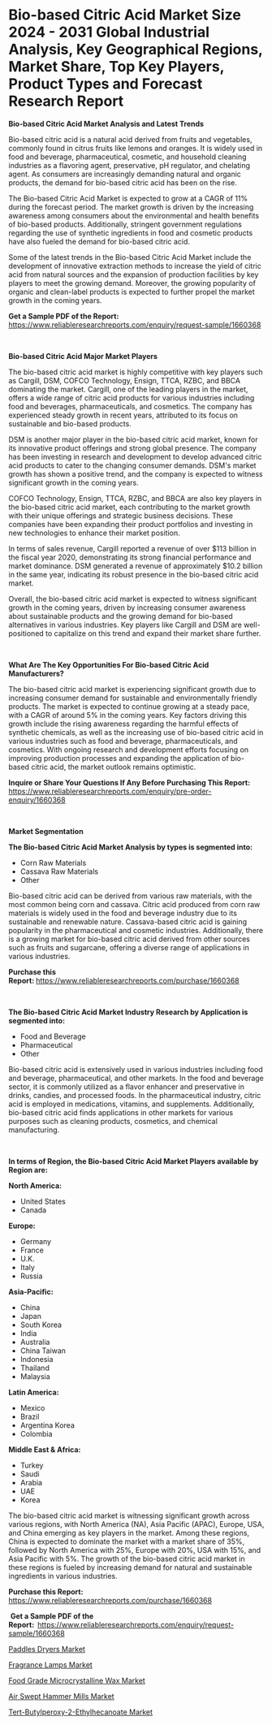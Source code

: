 <p><h1>Bio-based Citric Acid Market Size 2024 - 2031 Global Industrial Analysis, Key Geographical Regions, Market Share, Top Key Players, Product Types and Forecast Research Report</h1></p><p><strong>Bio-based Citric Acid Market Analysis and Latest Trends</strong></p>
<p><p>Bio-based citric acid is a natural acid derived from fruits and vegetables, commonly found in citrus fruits like lemons and oranges. It is widely used in food and beverage, pharmaceutical, cosmetic, and household cleaning industries as a flavoring agent, preservative, pH regulator, and chelating agent. As consumers are increasingly demanding natural and organic products, the demand for bio-based citric acid has been on the rise.</p><p>The Bio-based Citric Acid Market is expected to grow at a CAGR of 11% during the forecast period. The market growth is driven by the increasing awareness among consumers about the environmental and health benefits of bio-based products. Additionally, stringent government regulations regarding the use of synthetic ingredients in food and cosmetic products have also fueled the demand for bio-based citric acid.</p><p>Some of the latest trends in the Bio-based Citric Acid Market include the development of innovative extraction methods to increase the yield of citric acid from natural sources and the expansion of production facilities by key players to meet the growing demand. Moreover, the growing popularity of organic and clean-label products is expected to further propel the market growth in the coming years.</p></p>
<p><strong>Get a Sample PDF of the Report:&nbsp;</strong> <a href="https://www.reliableresearchreports.com/enquiry/request-sample/1660368">https://www.reliableresearchreports.com/enquiry/request-sample/1660368</a></p>
<p>&nbsp;</p>
<p><strong>Bio-based Citric Acid Major Market Players</strong></p>
<p><p>The bio-based citric acid market is highly competitive with key players such as Cargill, DSM, COFCO Technology, Ensign, TTCA, RZBC, and BBCA dominating the market. Cargill, one of the leading players in the market, offers a wide range of citric acid products for various industries including food and beverages, pharmaceuticals, and cosmetics. The company has experienced steady growth in recent years, attributed to its focus on sustainable and bio-based products.</p><p>DSM is another major player in the bio-based citric acid market, known for its innovative product offerings and strong global presence. The company has been investing in research and development to develop advanced citric acid products to cater to the changing consumer demands. DSM's market growth has shown a positive trend, and the company is expected to witness significant growth in the coming years.</p><p>COFCO Technology, Ensign, TTCA, RZBC, and BBCA are also key players in the bio-based citric acid market, each contributing to the market growth with their unique offerings and strategic business decisions. These companies have been expanding their product portfolios and investing in new technologies to enhance their market position.</p><p>In terms of sales revenue, Cargill reported a revenue of over $113 billion in the fiscal year 2020, demonstrating its strong financial performance and market dominance. DSM generated a revenue of approximately $10.2 billion in the same year, indicating its robust presence in the bio-based citric acid market.</p><p>Overall, the bio-based citric acid market is expected to witness significant growth in the coming years, driven by increasing consumer awareness about sustainable products and the growing demand for bio-based alternatives in various industries. Key players like Cargill and DSM are well-positioned to capitalize on this trend and expand their market share further.</p></p>
<p>&nbsp;</p>
<p><strong>What Are The Key Opportunities For Bio-based Citric Acid Manufacturers?</strong></p>
<p><p>The bio-based citric acid market is experiencing significant growth due to increasing consumer demand for sustainable and environmentally friendly products. The market is expected to continue growing at a steady pace, with a CAGR of around 5% in the coming years. Key factors driving this growth include the rising awareness regarding the harmful effects of synthetic chemicals, as well as the increasing use of bio-based citric acid in various industries such as food and beverage, pharmaceuticals, and cosmetics. With ongoing research and development efforts focusing on improving production processes and expanding the application of bio-based citric acid, the market outlook remains optimistic.</p></p>
<p><strong>Inquire or Share Your Questions If Any Before Purchasing This Report:</strong> <a href="https://www.reliableresearchreports.com/enquiry/pre-order-enquiry/1660368">https://www.reliableresearchreports.com/enquiry/pre-order-enquiry/1660368</a></p>
<p>&nbsp;</p>
<p><strong>Market Segmentation</strong></p>
<p><strong>The Bio-based Citric Acid Market Analysis by types is segmented into:</strong></p>
<p><ul><li>Corn Raw Materials</li><li>Cassava Raw Materials</li><li>Other</li></ul></p>
<p><p>Bio-based citric acid can be derived from various raw materials, with the most common being corn and cassava. Citric acid produced from corn raw materials is widely used in the food and beverage industry due to its sustainable and renewable nature. Cassava-based citric acid is gaining popularity in the pharmaceutical and cosmetic industries. Additionally, there is a growing market for bio-based citric acid derived from other sources such as fruits and sugarcane, offering a diverse range of applications in various industries.</p></p>
<p><strong>Purchase this Report:&nbsp;</strong><a href="https://www.reliableresearchreports.com/purchase/1660368">https://www.reliableresearchreports.com/purchase/1660368</a></p>
<p>&nbsp;</p>
<p><strong>The Bio-based Citric Acid Market Industry Research by Application is segmented into:</strong></p>
<p><ul><li>Food and Beverage</li><li>Pharmaceutical</li><li>Other</li></ul></p>
<p><p>Bio-based citric acid is extensively used in various industries including food and beverage, pharmaceutical, and other markets. In the food and beverage sector, it is commonly utilized as a flavor enhancer and preservative in drinks, candies, and processed foods. In the pharmaceutical industry, citric acid is employed in medications, vitamins, and supplements. Additionally, bio-based citric acid finds applications in other markets for various purposes such as cleaning products, cosmetics, and chemical manufacturing.</p></p>
<p>&nbsp;</p>
<p><strong>In terms of Region, the Bio-based Citric Acid Market Players available by Region are:</strong></p>
<p>
    <p> <strong> North America: </strong>
        <ul>
            <li>United States</li>
            <li>Canada</li>
        </ul>
        </p> 
    <p> <strong> Europe: </strong>
        <ul>
            <li>Germany</li>
            <li>France</li>
            <li>U.K.</li>
            <li>Italy</li>
            <li>Russia</li>
        </ul>
        </p> 
    <p> <strong> Asia-Pacific: </strong>
        <ul>
            <li>China</li>
            <li>Japan</li>
            <li>South Korea</li>
            <li>India</li>
            <li>Australia</li>
            <li>China Taiwan</li>
            <li>Indonesia</li>
            <li>Thailand</li>
            <li>Malaysia</li>
        </ul>
        </p> 
    <p> <strong> Latin America: </strong>
        <ul>
            <li>Mexico</li>
            <li>Brazil</li>
            <li>Argentina Korea</li>
            <li>Colombia</li>
        </ul>
        </p> 
    <p> <strong> Middle East & Africa: </strong>
        <ul>
            <li>Turkey</li>
            <li>Saudi</li>
            <li>Arabia</li>
            <li>UAE</li>
            <li>Korea</li>
        </ul>
    </p>
    </p>
<p><p>The bio-based citric acid market is witnessing significant growth across various regions, with North America (NA), Asia Pacific (APAC), Europe, USA, and China emerging as key players in the market. Among these regions, China is expected to dominate the market with a market share of 35%, followed by North America with 25%, Europe with 20%, USA with 15%, and Asia Pacific with 5%. The growth of the bio-based citric acid market in these regions is fueled by increasing demand for natural and sustainable ingredients in various industries.</p></p>
<p><strong>Purchase this Report: </strong><a href="https://www.reliableresearchreports.com/purchase/1660368">https://www.reliableresearchreports.com/purchase/1660368</a></p>
<p>&nbsp;<strong>Get a Sample PDF of the Report:&nbsp;&nbsp;</strong><a href="https://www.reliableresearchreports.com/enquiry/request-sample/1660368">https://www.reliableresearchreports.com/enquiry/request-sample/1660368</a></p>
<p><strong></strong></p>
<p><p><a href="https://bubble-tree-ea4.notion.site/Paddles-Dryers-Market-Size-Reflecting-a-Forecast-Till-2031-Market-By-Type-By-Application-and-By-Ge-f8abaf0fd2b5449e8971773b1579aa6b">Paddles Dryers Market</a></p><p><a href="https://view.publitas.com/reportprime-1/fragrance-lamps-market-size-growth-outlook-from-2024-to-2031-projecting-at-markets-trends-analysis-by-application-regional-outlook-and-revenue/">Fragrance Lamps Market</a></p><p><a href="https://github.com/bmorecock/Market-Research-Report-List-2/blob/main/food-grade-microcrystalline-wax-market.md">Food Grade Microcrystalline Wax Market</a></p><p><a href="https://thundering-castanet-c65.notion.site/Air-Swept-Hammer-Mills-Market-Size-Market-Trends-and-Growth-Outlook-forecasted-for-period-from-202-fc3e415f3a614ca3a188d1c8fa761475">Air Swept Hammer Mills Market</a></p><p><a href="https://github.com/jsmusil/Market-Research-Report-List-2/blob/main/tert-butylperoxy-2-ethylhecanoate-market.md">Tert-Butylperoxy-2-Ethylhecanoate Market</a></p></p>